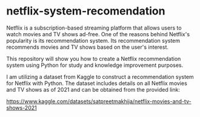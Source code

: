 # netflix-system-recomendation

Netflix is a subscription-based streaming platform that allows users to watch movies and TV shows ad-free. One of the reasons behind Netflix's popularity is its recommendation system. Its recommendation system recommends movies and TV shows based on the user's interest.

This repository will show you how to create a Netflix recommendation system using Python for study and knowledge improvement purposes.

I am utilizing a dataset from Kaggle to construct a recommendation system for Netflix with Python. The dataset includes details on all Netflix movies and TV shows as of 2021 and can be obtained from the provided link:

https://www.kaggle.com/datasets/satpreetmakhija/netflix-movies-and-tv-shows-2021